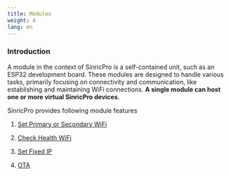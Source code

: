 ```yaml
---
title: Modules
weight: 4
lang: en
---
```


### Introduction 

A module in the context of SinricPro is a self-contained unit, such as an ESP32 development board. These modules are designed to handle various tasks, primarily focusing on connectivity and communication, like establishing and maintaining WiFi connections. **A single module can host one or more virtual SinricPro devices**.

SinricPro provides following module features

 1. [Set Primary or Secondary WiFi](https://github.com/sinricpro/esp8266-esp32-sdk/tree/master/examples/Settings)
 
 2. [Check Health WiFi](https://github.com/sinricpro/esp8266-esp32-sdk/tree/master/examples/Health)

 3. [Set Fixed IP](https://github.com/sinricpro/esp8266-esp32-sdk/tree/master/examples/Settings)

 4. [OTA](https://help.sinric.pro/pages/ota)
 
